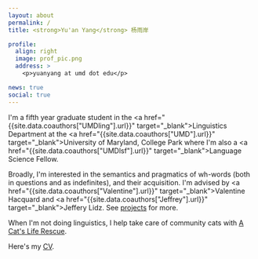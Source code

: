 ```yaml
---
layout: about
permalink: /
title: <strong>Yu'an Yang</strong> 杨雨岸

profile:
  align: right
  image: prof_pic.png
  address: >
    <p>yuanyang at umd dot edu</p>

news: true
social: true
---
```

I'm a fifth year graduate student in the <a href="{{site.data.coauthors["UMDling"].url}}" target="_blank">Linguistics Department</a> at the <a href="{{site.data.coauthors["UMD"].url}}" target="_blank">University of Maryland, College Park</a> where I'm also a <a href="{{site.data.coauthors["UMDlsf"].url}}" target="_blank">Language Science Fellow</a>. 

Broadly, I'm interested in the semantics and pragmatics of wh-words (both in questions and as indefinites), and their acquisition. I'm advised by <a href="{{site.data.coauthors["Valentine"].url}}" target="_blank">Valentine Hacquard</a> and <a href="{{site.data.coauthors["Jeffrey"].url}}" target="_blank">Jeffery Lidz</a>. See [projects](/projects/) for more. 

When I'm not doing linguistics, I help take care of community cats with [A Cat's Life Rescue](https://www.acatsliferescue.org).  


Here's my [CV](assets/pdf/cv.pdf).

